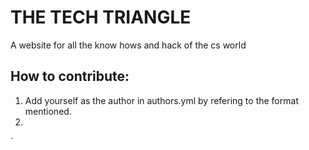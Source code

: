 # THE TECH TRIANGLE

A website for all the know hows and hack of the cs world

## How to contribute:

1. Add yourself as the author in authors.yml by refering to the format mentioned.
2.

`
